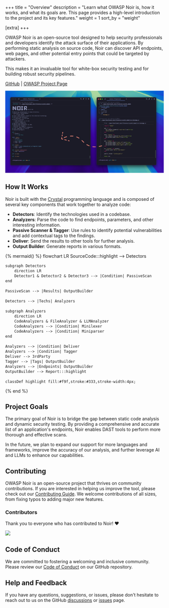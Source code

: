 +++
title = "Overview"
description = "Learn what OWASP Noir is, how it works, and what its goals are. This page provides a high-level introduction to the project and its key features."
weight = 1
sort_by = "weight"

[extra]
+++

OWASP Noir is an open-source tool designed to help security professionals and developers identify the attack surface of their applications. By performing static analysis on source code, Noir can discover API endpoints, web pages, and other potential entry points that could be targeted by attackers.

This makes it an invaluable tool for white-box security testing and for building robust security pipelines.

[GitHub](https://github.com/owasp-noir/noir) | [OWASP Project Page](https://owasp.org/www-project-noir)

![noir-usage](./noir-usage.jpg)

## How It Works

Noir is built with the [Crystal](https://crystal-lang.org) programming language and is composed of several key components that work together to analyze code:

*   **Detectors**: Identify the technologies used in a codebase.
*   **Analyzers**: Parse the code to find endpoints, parameters, and other interesting information.
*   **Passive Scanner & Tagger**: Use rules to identify potential vulnerabilities and add contextual tags to the findings.
*   **Deliver**: Send the results to other tools for further analysis.
*   **Output Builder**: Generate reports in various formats.

{% mermaid() %}
flowchart LR
    SourceCode:::highlight --> Detectors

    subgraph Detectors
        direction LR
        Detector1 & Detector2 & Detector3 --> |Condition| PassiveScan
    end

    PassiveScan --> |Results| OutputBuilder

    Detectors --> |Techs| Analyzers

    subgraph Analyzers
        direction LR
        CodeAnalyzers & FileAnalyzer & LLMAnalyzer
        CodeAnalyzers --> |Condition| Minilexer
        CodeAnalyzers --> |Condition| Miniparser
    end

    Analyzers --> |Condition| Deliver
    Analyzers --> |Condition| Tagger
    Deliver --> 3rdParty
    Tagger --> |Tags| OutputBuilder
    Analyzers --> |Endpoints| OutputBuilder
    OutputBuilder --> Report:::highlight

    classDef highlight fill:#f9f,stroke:#333,stroke-width:4px;
{% end %}

## Project Goals

The primary goal of Noir is to bridge the gap between static code analysis and dynamic security testing. By providing a comprehensive and accurate list of an application's endpoints, Noir enables DAST tools to perform more thorough and effective scans.

In the future, we plan to expand our support for more languages and frameworks, improve the accuracy of our analysis, and further leverage AI and LLMs to enhance our capabilities.

## Contributing

OWASP Noir is an open-source project that thrives on community contributions. If you are interested in helping us improve the tool, please check out our [Contributing Guide](https://github.com/owasp-noir/noir/blob/main/CONTRIBUTING.md). We welcome contributions of all sizes, from fixing typos to adding major new features.

### Contributors

Thank you to everyone who has contributed to Noir! ♥️

![](https://raw.githubusercontent.com/owasp-noir/noir/refs/heads/main/CONTRIBUTORS.svg)

## Code of Conduct

We are committed to fostering a welcoming and inclusive community. Please review our [Code of Conduct](https://github.com/owasp-noir/noir/blob/main/CODE_OF_CONDUCT.md) on our GitHub repository.

## Help and Feedback

If you have any questions, suggestions, or issues, please don't hesitate to reach out to us on the GitHub [discussions](https://github.com/orgs/owasp-noir/discussions) or [issues](https://github.com/owasp-noir/noir/issues) page.
